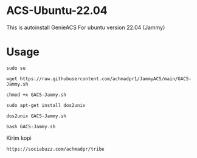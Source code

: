 # ACS-Ubuntu-22.04
This is autoinstall GenieACS For ubuntu version 22.04 (Jammy)

# Usage
```
sudo su
```
```
wget https://raw.githubusercontent.com/achmadpr1/JammyACS/main/GACS-Jammy.sh
```
```
chmod +x GACS-Jammy.sh
```
```
sudo apt-get install dos2unix
```
```
dos2unix GACS-Jammy.sh
```
```
bash GACS-Jammy.sh
```

Kirim kopi

```
https://sociabuzz.com/achmadpr/tribe
```
